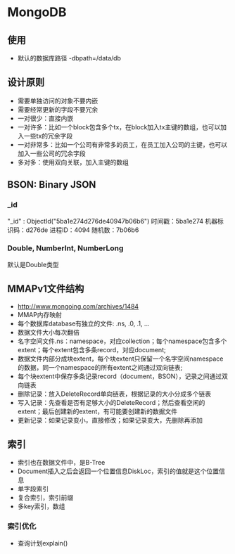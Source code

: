 
# MongoDB

## 使用
* 默认的数据库路径 -dbpath=/data/db


## 设计原则
* 需要单独访问的对象不要内嵌
* 需要经常更新的字段不要冗余
* 一对很少：直接内嵌
* 一对许多：比如一个block包含多个tx，在block加入tx主键的数组，也可以加入一些tx的冗余字段
* 一对非常多：比如一个公司有非常多的员工，在员工加入公司的主键，也可以加入一些公司的冗余字段
* 多对多：使用双向关联，加入主键的数组




## BSON: Binary JSON

### _id
"_id" : ObjectId("5ba1e274d276de40947b06b6")
时间戳：5ba1e274
机器标识码：d276de
进程ID：4094
随机数：7b06b6

### Double, NumberInt, NumberLong
默认是Double类型

## MMAPv1文件结构
* http://www.mongoing.com/archives/1484
* MMAP内存映射
* 每个数据库database有独立的文件: .ns, .0, .1, ...
* 数据文件大小每次翻倍
* 名字空间文件.ns：namespace，对应collection；每个namespace包含多个extent；每个extent包含多条record，对应document;
* 数据文件内部分成块extent，每个块extent只保留一个名字空间namespace的数据，同一个namespace的所有extent之间通过双向链表; 
* 每个块extent中保存多条记录record（document，BSON），记录之间通过双向链表
* 删除记录：放入DeleteRecord单向链表，根据记录的大小分成多个链表
* 写入记录：先查看是否有足够大小的DeleteRecord；然后查看空闲的extent；最后创建新的extent，有可能要创建新的数据文件
* 更新记录：如果记录变小，直接修改；如果记录变大，先删除再添加

## 索引
* 索引也在数据文件中，是B-Tree
* Document插入之后会返回一个位置信息DiskLoc，索引的值就是这个位置信息
* 单字段索引
* 复合索引，索引前缀
* 多key索引，数组

### 索引优化
* 查询计划explain()





